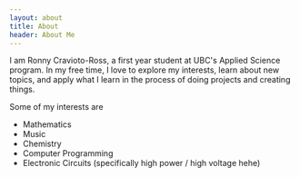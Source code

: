 ```yaml
---
layout: about
title: About
header: About Me
---
```


I am Ronny Cravioto-Ross, a first year student at UBC's Applied Science program. In my free time, I love to explore my interests, learn about new topics, and apply what I learn in the process of doing projects and creating things.

Some of my interests are
- Mathematics
- Music
- Chemistry
- Computer Programming
- Electronic Circuits (specifically high power / high voltage hehe)
